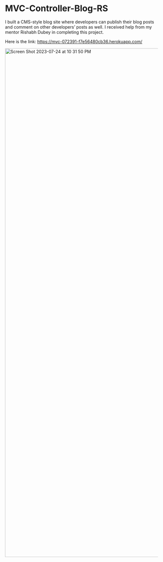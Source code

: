 # MVC-Controller-Blog-RS

I built a CMS-style blog site where developers can publish their blog posts and comment on other developers’ posts as well.  I received help from my mentor Rishabh Dubey in completing this project.

Here is the link:  https://mvc-072391-f7e56480cb36.herokuapp.com/

<img width="1680" alt="Screen Shot 2023-07-24 at 10 31 50 PM" src="https://github.com/ramasantayana/MVC-Controller-Blog-RS/assets/73452677/ca84d60e-853c-467c-ac04-d38e805845a2">
